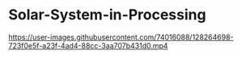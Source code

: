 # Solar-System-in-Processing

https://user-images.githubusercontent.com/74016088/128264698-723f0e5f-a23f-4ad4-88cc-3aa707b431d0.mp4



